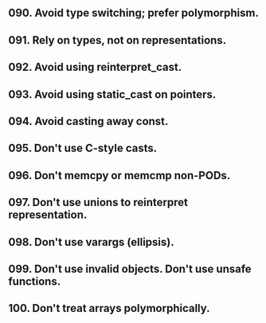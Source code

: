 ## 090. Avoid type switching; prefer polymorphism.
## 091. Rely on types, not on representations.
## 092. Avoid using reinterpret_cast.
## 093. Avoid using static_cast on pointers.
## 094. Avoid casting away const.
## 095. Don't use C-style casts.
## 096. Don't memcpy or memcmp non-PODs.
## 097. Don't use unions to reinterpret representation.
## 098. Don't use varargs (ellipsis).
## 099. Don't use invalid objects. Don't use unsafe functions.
## 100. Don't treat arrays polymorphically.